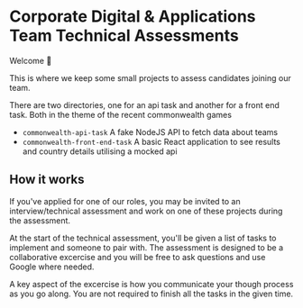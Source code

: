 # Corporate Digital & Applications Team Technical Assessments

Welcome 👋

This is where we keep some small projects to assess candidates joining our team.

There are two directories, one for an api task and another for a front end task. Both in the theme of the recent commonwealth games

- `commonwealth-api-task` A fake NodeJS API to fetch data about teams
- `commonwealth-front-end-task` A basic React application to see results and country details utilising a mocked api

## How it works

If you've applied for one of our roles, you may be invited to an interview/technical assessment and work on one of these projects during the assessment.

At the start of the technical assessment, you'll be given a list of tasks to implement and someone to pair with. The assessment is designed to be a collaborative excercise and you will be free to ask questions and use Google where needed.

A key aspect of the excercise is how you communicate your though process as you go along. You are not required to finish all the tasks in the given time.
